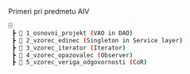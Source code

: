 Primeri pri predmetu AIV

```bash
🗄️ 
 ┣ 📂 1_osnovni_projekt (VAO in DAO)
 ┣ 📂 2_vzorec_edinec (Singleton in Service layer)
 ┣ 📂 3_vzorec_iterator (Iterator)
 ┣ 📂 4_vzorec_opazovalec (Observer)
 ┣ 📂 5_vzorec_veriga_odgovornosti (CoR)       
 
```
